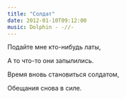 ```yaml
---
title: "Солдат"
date: 2012-01-10T09:12:00
music: Dolphin - -//-
---
```


Подайте мне кто-нибудь латы,

А то что-то они запылились.

Время вновь становиться солдатом,

Обещания снова в силе.
